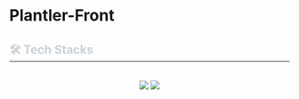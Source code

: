# Plantler-Front

<div>
    <h2 style="border-bottom: 1px solid #21262d; color: #c9d1d9;"> 🛠️ Tech Stacks </h2> 
    <br> 
    <div style="margin: 0 auto; text-align: center;" align= "center"> 
      <img src="https://img.shields.io/badge/Javascript-F7DF1E?style=flat&logo=Javascript&logoColor=white">
      <img src="https://img.shields.io/badge/React-61DAFB?style=flat&logo=React&logoColor=white">
    <br/>
    </div>
</div>
